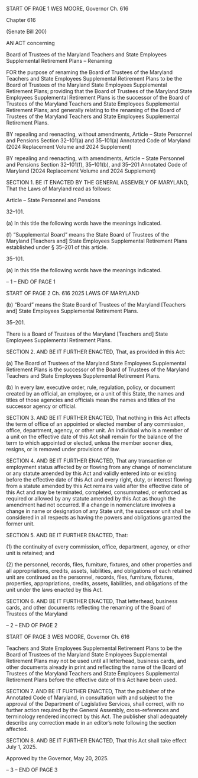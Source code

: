 START OF PAGE 1
WES MOORE, Governor Ch. 616

Chapter 616

(Senate Bill 200)

AN ACT concerning

Board of Trustees of the Maryland Teachers and State Employees Supplemental
Retirement Plans – Renaming

FOR the purpose of renaming the Board of Trustees of the Maryland Teachers and State
Employees Supplemental Retirement Plans to be the Board of Trustees of the
Maryland State Employees Supplemental Retirement Plans; providing that the
Board of Trustees of the Maryland State Employees Supplemental Retirement Plans
is the successor of the Board of Trustees of the Maryland Teachers and State
Employees Supplemental Retirement Plans; and generally relating to the renaming
of the Board of Trustees of the Maryland Teachers and State Employees
Supplemental Retirement Plans.

BY repealing and reenacting, without amendments,
Article – State Personnel and Pensions
Section 32–101(a) and 35–101(a)
Annotated Code of Maryland
(2024 Replacement Volume and 2024 Supplement)

BY repealing and reenacting, with amendments,
Article – State Personnel and Pensions
Section 32–101(f), 35–101(b), and 35–201
Annotated Code of Maryland
(2024 Replacement Volume and 2024 Supplement)

SECTION 1. BE IT ENACTED BY THE GENERAL ASSEMBLY OF MARYLAND,
That the Laws of Maryland read as follows:

Article – State Personnel and Pensions

32–101.

(a) In this title the following words have the meanings indicated.

(f) “Supplemental Board” means the State Board of Trustees of the Maryland
[Teachers and] State Employees Supplemental Retirement Plans established under §
35–201 of this article.

35–101.

(a) In this title the following words have the meanings indicated.

– 1 –
END OF PAGE 1

START OF PAGE 2
Ch. 616 2025 LAWS OF MARYLAND

(b) “Board” means the State Board of Trustees of the Maryland [Teachers and]
State Employees Supplemental Retirement Plans.

35–201.

There is a Board of Trustees of the Maryland [Teachers and] State Employees
Supplemental Retirement Plans.

SECTION 2. AND BE IT FURTHER ENACTED, That, as provided in this Act:

(a) The Board of Trustees of the Maryland State Employees Supplemental
Retirement Plans is the successor of the Board of Trustees of the Maryland Teachers and
State Employees Supplemental Retirement Plans.

(b) In every law, executive order, rule, regulation, policy, or document created by
an official, an employee, or a unit of this State, the names and titles of those agencies and
officials mean the names and titles of the successor agency or official.

SECTION 3. AND BE IT FURTHER ENACTED, That nothing in this Act affects the
term of office of an appointed or elected member of any commission, office, department,
agency, or other unit. An individual who is a member of a unit on the effective date of this
Act shall remain for the balance of the term to which appointed or elected, unless the
member sooner dies, resigns, or is removed under provisions of law.

SECTION 4. AND BE IT FURTHER ENACTED, That any transaction or
employment status affected by or flowing from any change of nomenclature or any statute
amended by this Act and validly entered into or existing before the effective date of this Act
and every right, duty, or interest flowing from a statute amended by this Act remains valid
after the effective date of this Act and may be terminated, completed, consummated, or
enforced as required or allowed by any statute amended by this Act as though the
amendment had not occurred. If a change in nomenclature involves a change in name or
designation of any State unit, the successor unit shall be considered in all respects as
having the powers and obligations granted the former unit.

SECTION 5. AND BE IT FURTHER ENACTED, That:

(1) the continuity of every commission, office, department, agency, or other
unit is retained; and

(2) the personnel, records, files, furniture, fixtures, and other properties
and all appropriations, credits, assets, liabilities, and obligations of each retained unit are
continued as the personnel, records, files, furniture, fixtures, properties, appropriations,
credits, assets, liabilities, and obligations of the unit under the laws enacted by this Act.

SECTION 6. AND BE IT FURTHER ENACTED, That letterhead, business cards,
and other documents reflecting the renaming of the Board of Trustees of the Maryland

– 2 –
END OF PAGE 2

START OF PAGE 3
WES MOORE, Governor Ch. 616

Teachers and State Employees Supplemental Retirement Plans to be the Board of Trustees
of the Maryland State Employees Supplemental Retirement Plans may not be used until
all letterhead, business cards, and other documents already in print and reflecting the
name of the Board of Trustees of the Maryland Teachers and State Employees
Supplemental Retirement Plans before the effective date of this Act have been used.

SECTION 7. AND BE IT FURTHER ENACTED, That the publisher of the
Annotated Code of Maryland, in consultation with and subject to the approval of the
Department of Legislative Services, shall correct, with no further action required by the
General Assembly, cross–references and terminology rendered incorrect by this Act. The
publisher shall adequately describe any correction made in an editor’s note following the
section affected.

SECTION 8. AND BE IT FURTHER ENACTED, That this Act shall take effect July
1, 2025.

Approved by the Governor, May 20, 2025.

– 3 –
END OF PAGE 3